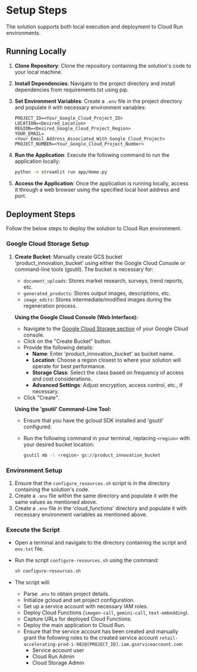 # Setup Steps

The solution supports both local execution and deployment to Cloud Run environments.

## Running Locally

1. **Clone Repository**: Clone the repository containing the solution's code to your local machine.
2. **Install Dependencies**: Navigate to the project directory and install dependencies from requirements.txt using pip.
3. **Set Environment Variables**: Create a `.env` file in the project directory and populate it with necessary environment variables:

   ```plaintext
   PROJECT_ID=<Your_Google_Cloud_Project_ID>
   LOCATION=<Desired_Location>
   REGION=<Desired_Google_Cloud_Project_Region>
   YOUR_EMAIL=<Your_Email_Address_Associated_With_Google_Cloud_Project>
   PROJECT_NUMBER=<Your_Google_Cloud_Project_Number>
   ```

4. **Run the Application**: Execute the following command to run the application locally:

   ```bash
   python -m streamlit run app/Home.py
   ```

5. **Access the Application**: Once the application is running locally, access it through a web browser using the specified local host address and port.

## Deployment Steps

Follow the below steps to deploy the solution to Cloud Run environment.

### Google Cloud Storage Setup

1. **Create Bucket**: Manually create GCS bucket 'product_innovation_bucket' using either the Google Cloud Console or command-line tools (gsutil). The bucket is necessary for:

   - `document_uploads`: Stores market research, surveys, trend reports, etc.
   - `generated_products`: Stores output images, descriptions, etc.
   - `image_edits`: Stores intermediate/modified images during the regeneration process.

   **Using the Google Cloud Console (Web Interface):**

   - Navigate to the [Google Cloud Storage section](https://console.cloud.google.com/storage/browser) of your Google Cloud console.
   - Click on the "Create Bucket" button.
   - Provide the following details:
     - **Name**: Enter 'product_innovation_bucket' as bucket name.
     - **Location**: Choose a region closest to where your solution will operate for best performance.
     - **Storage Class**: Select the class based on frequency of access and cost considerations.
     - **Advanced Settings**: Adjust encryption, access control, etc., if necessary.
   - Click "Create".

   **Using the 'gsutil' Command-Line Tool:**

   - Ensure that you have the gcloud SDK installed and 'gsutil' configured.
   - Run the following command in your terminal, replacing `<region>` with your desired bucket location:

     ```bash
     gsutil mb -l <region> gs://product_innovation_bucket
     ```

### Environment Setup

1. Ensure that the `configure_resources.sh` script is in the directory containing the solution's code.
2. Create a `.env` file within the same directory and populate it with the same values as mentioned above.
3. Create a `.env` file in the 'cloud_functions' directory and populate it with necessary environment variables as mentioned above.

### Execute the Script

- Open a terminal and navigate to the directory containing the script and `env.txt` file.
- Run the script `configure-resources.sh` using the command:

  ```bash
  sh configure-resources.sh
  ```

- The script will:
  - Parse `.env` to obtain project details.
  - Initialize gcloud and set project configuration.
  - Set up a service account with necessary IAM roles.
  - Deploy Cloud Functions (`imagen-call`, `gemini-call`, `text-embedding`).
  - Capture URLs for deployed Cloud Functions.
  - Deploy the main application to Cloud Run.
  - Ensure that the service account has been created and manually grant the following roles to the created service account `retail-accelerating-prod-i-982@[PROJECT_ID].iam.gserviceaccount.com`:
    - Service account user
    - Cloud Run Admin
    - Cloud Storage Admin
